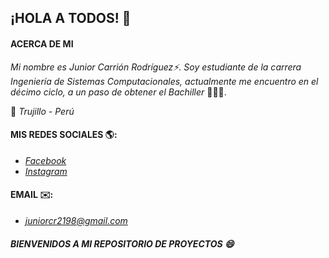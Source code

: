 ## ¡HOLA A TODOS! 👋

#### ACERCA DE MI

*Mi nombre es Junior Carrión Rodríguez⚡.
Soy estudiante de la carrera Ingeniería de Sistemas Computacionales, actualmente me encuentro en el décimo ciclo, a un paso de obtener el Bachiller* 👨🏻‍💻.

📍 *Trujillo - Perú*

#### MIS REDES SOCIALES 🌎:
- *[Facebook](https://www.facebook.com/JuniorCR21/)*
- *[Instagram](https://www.instagram.com/juniorcr2121/)*

#### EMAIL ✉️:
- *<a href="mail:juniorcr2198@gmail.com" target="_blank">juniorcr2198@gmail.com</a>*

##### BIENVENIDOS A MI REPOSITORIO DE PROYECTOS 😄

<!--
**JuniorCr21/JuniorCr21** is a ✨ _special_ ✨ repository because its `README.md` (this file) appears on your GitHub profile.

Here are some ideas to get you started:

- 🔭 I’m currently working on ...
- 🌱 I’m currently learning ...
- 👯 I’m looking to collaborate on ...
- 🤔 I’m looking for help with ...
- 💬 Ask me about ...
- 📫 How to reach me: ...
- 😄 Pronouns: ...
- ⚡ Fun fact: ...
-->
